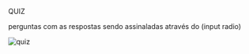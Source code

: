 QUIZ

perguntas com as respostas sendo assinaladas através do (input radio)

![quiz](https://user-images.githubusercontent.com/96990283/206813775-eb2d12ad-d15d-499d-8a2a-6576c17f85a9.jpg)
